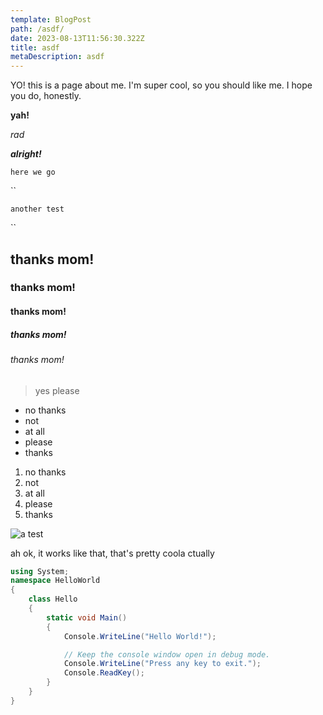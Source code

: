 ```yaml
---
template: BlogPost
path: /asdf/
date: 2023-08-13T11:56:30.322Z
title: asdf
metaDescription: asdf
---
```

Y﻿O! this is a page about me. I'm super cool, so you should like me. I hope you do, honestly.

**y﻿ah!**

*r﻿ad*

***a﻿lright!***

`h﻿ere we go`

``

`a﻿nother test`

``

## t﻿hanks mom!

### t﻿hanks mom!

#### t﻿hanks mom!

##### t﻿hanks mom!

###### t﻿hanks mom!

> y﻿es please

* n﻿o thanks
* n﻿ot
* a﻿t all
* p﻿lease
* t﻿hanks

1. n﻿o thanks
2. n﻿ot
3. a﻿t all
4. p﻿lease
5. t﻿hanks

![a test](https://media.discordapp.net/attachments/1111596531301236858/1135894527677321226/vakish_a_pictue_of_me_on_the_street_looking_hot_waving_at_the_c_44a01b1c-34a9-4fb8-a036-7e73d8e50beb.png?width=1444&height=907 "yes thanks")

a﻿h ok, it works like that, that's pretty coola ctually

```csharp
using System;
namespace HelloWorld
{
    class Hello
    {
        static void Main()
        {
            Console.WriteLine("Hello World!");

            // Keep the console window open in debug mode.
            Console.WriteLine("Press any key to exit.");
            Console.ReadKey();
        }
    }
}
```